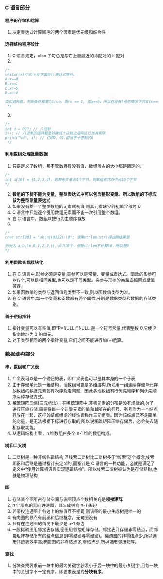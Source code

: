 ### C 语言部分

#### 程序的存储和运算

1. 决定表达式计算顺序的两个因素是优先级和结合性

#### 选择结构程序设计

1. C 语言规定，else 子句总是与它上面最近的未配对的 if 配对
2.

```c
/*
while(!x)中的!x与下面的()表达式等价。
A.x==0
B.x==1
C.x!=5
D.x!=0

类似这种题，判断条件都要为true，即!x == 1, 那x==0，所以在没有!号的情况下只有(x==0)才符合题意，选A
 */
```

3.

```c
/*
int i = 011; // 八进制
i++; // 八进制的运算都是转换成十进制之后再进行加减乘除
print("%d", i); // 打印9，011相当于十进制的8
 */
```

#### 利用数组处理批量数据

1. 只要定义了数组，那不管数组有没有值，数组所占的大小都是固定的，

```c
/*
int a[10] = {1,2,3,4}，若整形变量占4个字节，则数组在内存中占40个字节
*/
```

2. **数组的下标不能为变量，整型表达式中可以包含整形变量。所以数组的下标应该为整型常量表达式**
3. 如果没有给一个整型数组的元素赋初值,则其元素缺少的初值全部为 0
4. C 语言中只能逐个引用数组元素而不能一次引用整个数组。
5. 在 C 语言中，数组以按行为主顺序存放
6.

```c
/*
char str[20] = "ab\n\\0122\\\0"; 使用strlen(str)得出的结果是

拆分为 a,b,\n,0,1,2,2,\\,\0共10个，但是strlen不计算\0，所以是9
*/
```

#### 利用函数实现模块化

1. 在 C 语言中,形参必须是变量,实参可以是常量、变量或表达式。函效的形参可以有个,可以是相同类型,也可以是不同类型。实参与形参的类型应相同或赋值兼容。
2. 如果函数值的类型与返回值的类型不一致,则以函数值类型为准。
3. 在 C 语言中,每一个变量和函数都有两个属性,分别是数据类型和数据的存储类别。

#### 善于使用指针

1. 指针变量可以有空值,即“P=NULL;”,NULL 是一个符号常量,代表整数 0,它使 P 指向地址为 0 的单元。
2. 对于类型相同的两个指针变量,它们之间不能进行加(+)运算。

### 数据结构部分

#### 串，数组和广义表

1. 广义表可以是一个递归的表，即广义表也可以是其本身的一个子表
2. 由于存储单元是一维结构，而数组可能是多维结构,所以用一组连续存储单元存放数组的数据元素就有次序约定问题。因此多维数组有行优先顺序和列优先顺序两种存储方式。
3. 稀疏矩阵压缩(三元组法)：在稀疏矩阵中,非零元素的分布是没有规律的,为了进行压缩存储,需要将每一个非零元素的值和其所在的行号、列号作为一个结点存放在一起，这样的结点组成的线性表称作三元组表。因为该结点已不是简单的向量，是无法根据下标进行存取的,所以说稀疏矩阵压缩存储后，必会失去随机存取功能。
4. 从逻辑结构上看，n 维数组由多个 n-1 维的数组构成。

#### 树和二叉树

1. 二叉树是一种非线性辑结构,但线索二叉树比二叉树多了“线索”这个概念,线索即驱和后继是通过指针去定义的,而指针是 C 语言的一种功能，这就是满足了定义中“使用计算机语言实现逻辑结构”。所以线索二叉树被认为是存储结构,也就是物理结构

#### 图

1. 存储某个图所占存储空间与该图顶点个数相关的是**领接矩阵**
2. n 个顶点的无向连通图，其生成树有 n-1 条边
3. 若带权连通图上各边上的权值互不相同,则该图的最小生成树是唯一的
4. 有向图的顶点有前驱和后继概念，无向图没有
5. 只有在连通图的情况下最少是 n-1 条边
6. 一般稀疏图用邻接表存储,密图用邻接矩阵存储。邻接表只存储非零结点，而邻接矩阵存储所有的结点信息(非零结点与零结点)。稀疏图的非零结点少,所以选用邻接表效率高;稠密图的非零结点多,零结点少,所以选用邻接矩阵。

#### 查找

1. 分块查找要求前一块中的最大关键字必须小于后一块中的最小关键字,且每一块中的关键字不一定有序，即要求表是的**分块有序**。
